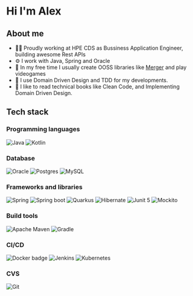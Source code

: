 # Hi I'm Alex
## About me
- 👷‍♀️ Proudly working at HPE CDS as Bussiness Application Engineer, building awesome Rest APIs
- ⚙ I work with Java, Spring and Oracle
- 🎲 In my free time I usually create OOSS libraries like [Merger](https://github.com/agomezlucena/merger) and play videogames
- 🧠 I use Domain Driven Design and TDD for my developments.
- 📙 I like to read technical books like Clean Code, and Implementing Domain Driven Design.

## Tech stack
### Programming languages
![Java](https://img.shields.io/badge/java-%23ED8B00.svg?style=for-the-badge&logo=openjdk&logoColor=white)
![Kotlin](https://img.shields.io/badge/kotlin-%237F52FF.svg?style=for-the-badge&logo=kotlin&logoColor=white)

### Database
![Oracle](https://img.shields.io/badge/Oracle-F80000?style=for-the-badge&logo=oracle&logoColor=white)
![Postgres](https://img.shields.io/badge/postgres-%23316192.svg?style=for-the-badge&logo=postgresql&logoColor=white)
![MySQL](https://img.shields.io/badge/mysql-%2300f.svg?style=for-the-badge&logo=mysql&logoColor=white)

### Frameworks and libraries
![Spring](https://img.shields.io/badge/spring-%236DB33F.svg?style=for-the-badge&logo=spring&logoColor=white)
![Spring boot](https://img.shields.io/badge/Spring_Boot-F2F4F9?style=for-the-badge&logo=spring-boot)
![Quarkus](https://img.shields.io/badge/Quarkus-000000?style=for-the-badge&logo=quarkus)
![Hibernate](https://img.shields.io/badge/Hibernate-59666C?style=for-the-badge&logo=Hibernate&logoColor=white)
![Junit 5](https://img.shields.io/badge/Junit5-25A162?style=for-the-badge&logo=junit5&logoColor=red)
![Mockito](https://img.shields.io/badge/mockito-green?style=for-the-badge)

### Build tools
![Apache Maven](https://img.shields.io/badge/Apache%20Maven-C71A36?style=for-the-badge&logo=Apache%20Maven&logoColor=white)
![Gradle](https://img.shields.io/badge/gradle-02303A?style=for-the-badge&logo=gradle&logoColor=white)

### CI/CD
![Docker badge](https://img.shields.io/badge/docker-%230db7ed.svg?style=for-the-badge&logo=docker&logoColor=white)
![Jenkins](https://img.shields.io/badge/Jenkins-D24939?style=for-the-badge&logo=Jenkins&logoColor=white)
![Kubernetes](https://img.shields.io/badge/kubernetes-%23326ce5.svg?style=for-the-badge&logo=kubernetes&logoColor=white)

### CVS
![Git](https://img.shields.io/badge/git-%23F05033.svg?style=for-the-badge&logo=git&logoColor=white)




